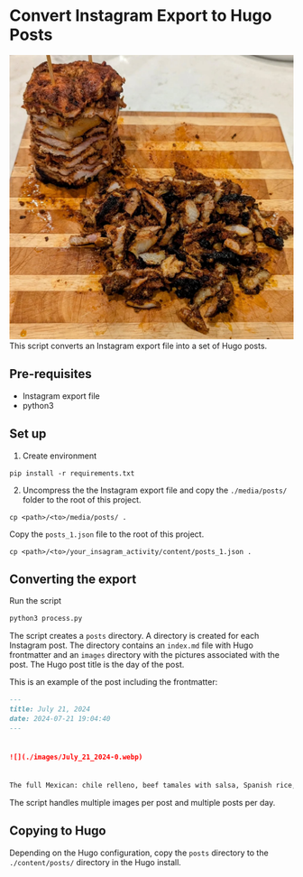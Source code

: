 # Convert Instagram Export to Hugo Posts

![puerco al pastor](October_02_2024-1.webp)
This script converts an Instagram export file into a set of Hugo posts.

## Pre-requisites

- Instagram export file
- python3

## Set up

1. Create environment

```
pip install -r requirements.txt
```

2. Uncompress the the Instagram export file and copy the `./media/posts/` folder to the root of this project.

```
cp <path>/<to>/media/posts/ .
```

Copy the `posts_1.json` file to the root of this project.

```
cp <path>/<to>/your_insagram_activity/content/posts_1.json .
```

## Converting the export

Run the script

```python
python3 process.py
```

The script creates a `posts` directory. A directory is created for each Instagram post. The directory contains an `index.md` file with Hugo frontmatter and an `images` directory with the pictures associated with the post. The Hugo post title is the day of the post.

This is an example of the post including the frontmatter:

```md
---
title: July 21, 2024
date: 2024-07-21 19:04:40
---


![](./images/July_21_2024-0.webp)


The full Mexican: chile relleno, beef tamales with salsa, Spanish rice, charro beans
```

The script handles multiple images per post and multiple posts per day.

## Copying to Hugo

Depending on the Hugo configuration, copy the `posts` directory to the `./content/posts/` directory in the Hugo install.
